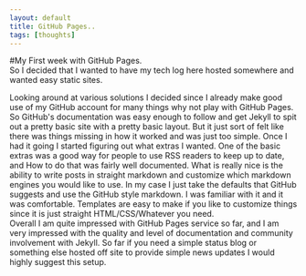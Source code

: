 ```yaml
---
layout: default
title: GitHub Pages..
tags: [thoughts]
---
```


#My First week with GitHub Pages.  
So I decided that I wanted to have my tech log here hosted somewhere and wanted easy static sites. 

<!--more-->

Looking around at various solutions I decided since I already make good use of my GitHub account for many things why not play with GitHub Pages. So GitHub's documentation was easy enough to follow and get Jekyll to spit out a pretty basic site with a pretty basic layout. But it just sort of felt like there was things missing in how it worked and was just too simple. Once I had it going I started figuring out what extras I wanted. One of the basic extras was a good way for people to use RSS readers to keep up to date, and How to do that was fairly well documented. What is really nice is the ability to write posts in straight markdown and customize which markdown engines you would like to use. In my case I just take the defaults that GitHub suggests and use the GitHub style markdown. I was familiar with it and it was comfortable. Templates are easy to make if you like to customize things since it is just straight HTML/CSS/Whatever you need.  
Overall I am quite impressed with GitHub Pages service so far, and I am very impressed with the quality and level of documentation and community involvement with Jekyll. So far if you need a simple status blog or something else hosted off site to provide simple news updates I would highly suggest this setup.
